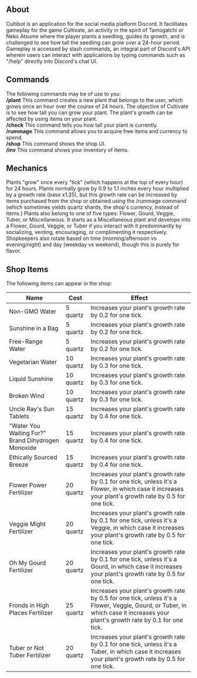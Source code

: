<h2>About</h2>
Cultibot is an application for the social media platform Discord. It facilitates gameplay for the game Cultivate, an activity in the spirit of Tamogatchi or Neko Atsume where the player plants a seedling, guides its growth, and is challenged to see how tall the seedling can grow over a 24-hour period. Gameplay is accessed by slash commands, an integral part of Discord's API wherein users can interact with applications by typing commands such as "/help" directly into Discord's chat UI.

<h2>Commands</h2>
The following commands may be of use to you:</br>
<b>/plant</b> This command creates a new plant that belongs to the user, which grows once an hour over the course of 24 hours. The objective of Cultivate is to see how tall you can grow your plant. The plant's growth can be affected by using items on your plant. </br>
<b>/check</b> This command tells you how tall your plant is currently.</br>
<b>/rummage</b> This command allows you to acquire free items and currency to spend.</br>
<b>/shop</b> This command shows the shop UI.</br>
<b>/inv</b> This command shows your inventory of items.</br>

<h2>Mechanics</h2>
Plants "grow" once every "tick" (which happens at the top of every hour) for 24 hours. Plants normally grow by 0.9 to 1.1 inches every hour multiplied by a growth rate (base x1.25), but this growth rate can be increased by items purchased from the shop or obtained using the /rummage command (which sometimes yields quartz shards, the shop's currency, instead of items.)
Plants also belong to one of five types: Flower, Gourd, Veggie, Tuber, or Miscellaneous. It starts as a Miscellaneous plant and develops into a Flower, Gourd, Veggie, or Tuber if you interact with it predominantly by socializing, venting, encouraging, or complimenting it respectively.
Shopkeepers also rotate based on time (morning/afternoon vs evening/night) and day (weekday vs weekend), though this is purely for flavor.

<h2>Shop Items</h2>
The following items can appear in the shop:</br>

|Name|Cost|Effect|
|---|---|---|
|Non-GMO Water|5 quartz|Increases your plant's growth rate by 0.2 for one tick.|
|Sunshine in a Bag|5 quartz|Increases your plant's growth rate by 0.2 for one tick.|
|Free-Range Water|5 quartz|Increases your plant's growth rate by 0.2 for one tick.|
|Vegetarian Water|10 quartz|Increases your plant's growth rate by 0.3 for one tick.|
|Liquid Sunshine|10 quartz|Increases your plant's growth rate by 0.3 for one tick.|
|Broken Wind|10 quartz|Increases your plant's growth rate by 0.3 for one tick.|
|Uncle Ray's Sun Tablets|15 quartz|Increases your plant's growth rate by 0.4 for one tick.|
|"Water You Waiting For?" Brand Dihydrogen Monoxide|15 quartz|Increases your plant's growth rate by 0.4 for one tick.|
|Ethically Sourced Breeze|15 quartz|Increases your plant's growth rate by 0.4 for one tick.|
|Flower Power Fertilizer|20 quartz|Increases your plant's growth rate by 0.1 for one tick, unless it's a Flower, in which case it increases your plant's growth rate by 0.5 for one tick.|
|Veggie Might Fertilizer|20 quartz|Increases your plant's growth rate by 0.1 for one tick, unless it's a Veggie, in which case it increases your plant's growth rate by 0.5 for one tick.|
|Oh My Gourd Fertilizer|20 quartz|Increases your plant's growth rate by 0.1 for one tick, unless it's a Gourd, in which case it increases your plant's growth rate by 0.5 for one tick.|
|Fronds in High Places Fertilizer|25 quartz|Increases your plant's growth rate by 0.5 for one tick, unless it's a Flower, Veggie, Gourd, or Tuber, in which case it increases your plant's growth rate by 0.1 for one tick.|
|Tuber or Not Tuber Fertilizer|20 quartz|Increases your plant's growth rate by 0.1 for one tick, unless it's a Tuber, in which case it increases your plant's growth rate by 0.5 for one tick.|
